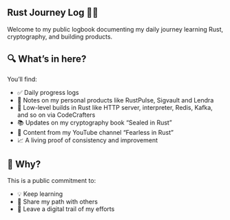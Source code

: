 ## Rust Journey Log 📓🦀

Welcome to my public logbook documenting my daily journey learning Rust, cryptography, and building products.

## 🔍 What’s in here?

You’ll find:
- ✅ Daily progress logs
- 🧪 Notes on my personal products like RustPulse, Sigvault and Lendra
- 🧪 Low-level builds in Rust like HTTP server, interpreter, Redis, Kafka, and so on via CodeCrafters
- 📚 Updates on my cryptography book “Sealed in Rust”
- 🎥 Content from my YouTube channel “Fearless in Rust”
- 📈 A living proof of consistency and improvement

## 🌟 Why?

This is a public commitment to:
- 💡 Keep learning
- 🤝 Share my path with others
- 🧭 Leave a digital trail of my efforts

<!--
Connect with me on:
- Mastodon: [@yourhandle](https://yourinstance/@yourhandle)
- Bluesky: [your.bsky.social](https://bsky.app/profile/your.bsky.social)
-->
